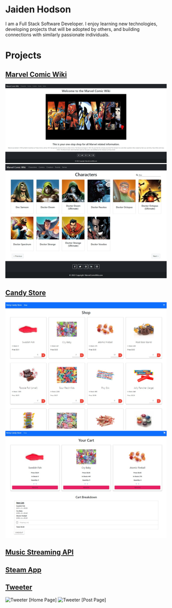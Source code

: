 # Jaiden Hodson
I am a Full Stack Software Developer. I enjoy learning new technologies, developing projects that will be adopted by others, and building connections with similarly passionate individuals.

# Projects
## [Marvel Comic Wiki](https://pvtgandalf.github.io/Marvel-Comic-Wiki)
<img title="Marvel Comic Wiki [Home Page]" alt="Marvel Comic Wiki [Home Page]" src="/images/portfolio/MarvelComicWiki[Home].jpeg">
<img title="Marvel Comic Wiki [Character Page]" alt="Marvel Comic Wiki [Character Page]" src="/images/portfolio/MarvelComicWiki[Characters].jpeg">

## [Candy Store](https://pvtgandalf.github.io/Candy-Store)
<img title="Candy Store [Shop Page]" alt="Candy Store [Shop Page]" src="/images/portfolio/CandyStore[Shop].jpg">
<img title="Candy Store [Cart Page]" alt="Candy Store [Cart Page]" src="/images/portfolio/CandyStore[Cart].jpg">

## [Music Streaming API](https://pvtgandalf.github.io/Music-Streaming-API)

## [Steam App](https://pvtgandalf.github.io/Steam-App)

## [Tweeter](https://pvtgandalf.github.io/Tweeter)
<img title="Tweeter [Home Page]" alt="Tweeter [Home Page]" src="/images/portfolio/Tweeter[Home].jpg">
<img title="Tweeter [Post Page]" alt="Tweeter [Post Page]" src="/images/portfolio/Tweeter[Post].jpg">
